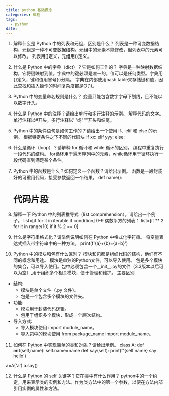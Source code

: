 ```yaml
---
title: python 基础概念
categories: 编程
tags:
  - python
date: 
---
```

1. 解释什么是 Python 中的列表和元组，区别是什么？
列表是一种可变数据结构，元组是一种不可变数据结构。元组中的元素不能修改，但列表中的元素可以修改。
列表用[]定义，元组用()定义。

2. 什么是 Python 中的字典（dict）？它是如何工作的？
字典是一种映射数据结构，它将键映射到值。字典中的键必须是唯一的，值可以是任何类型。字典用{}定义，键和值用冒号(:)分隔。
字典在内部使用hash table来存储键和值，因此查找和插入操作的时间复杂度都是O(1)。

3. Python 中的变量命名规则是什么？
变量只能包含数字字母下划线，且不能以以数字开头。

4. 什么是 Python 中的注释？请给出单行和多行注释的示例。
解释代码的文字。单行注释以#开头，多行注释以'''或"""开头和结尾。

5. Python 中的条件语句是如何工作的？请给出一个使用 if、elif 和 else 的示例。
根据特定条件之下不同的代码块
if xx:
elif yyy:
else:

6. 什么是循环（loop）？请解释 for 循环和 while 循环的区别。
编程中重复执行一段代码的结构。
for循环用于遍历序列中的元素，while循环用于循环执行一段代码直到满足某个条件。

7. Python 中的函数是什么？如何定义一个函数？请给出示例。
函数是一段封装好的可重用代码，接受参数返回一个结果。
def name():
    # 代码片段

8. 解释一下 Python 中的列表推导式（list comprehension）。请给出一个例子。
list=[it for it in iterable if condition]
0-9 偶数平方的列表：
list=[it ** 2 for it in range(10) if it % 2 == 0]

9. 什么是字符串格式化？请举例说明如何在 Python 中格式化字符串。
将变量表达式插入带字符串中的一种方法。
print(f'{a}+{b}={a+b}')

10. Python 中的模块和包有什么区别？
模块和包都是组织代码的结构，他们有不同的概念和用途。
模块是单独的Python文件，可以导入使用。
包是多个模块的集合，可以导入使用。包中必须包含一个__init__.py的文件（3.3版本以后可以为空）,用于组织多个相关模块，便于管理和维护。
主要区别
- 结构:
    - 模块是单个文件（.py 文件）。
    - 包是一个包含多个模块的文件夹。
- 功能:
    - 模块用于封装代码逻辑。
    - 包用于组织多个模块，形成一个层次结构。
- 导入方式:
    - 导入模块使用 import module_name。
    - 导入包中的模块使用 from package_name import module_name。

11. 如何在 Python 中实现简单的类和对象？请给出示例。
class A:
    def __init__(self,name):
        self.name=name
    def say(self):
        print(f'{self.name} say hello')

a=A('a')
a.say()

12. 什么是 Python 的 self 关键字？它在类中有什么作用？
python中的一个约定，用来表示类的实例和方法。作为类方法中的第一个参数，以便在方法内部引用实例的属性和方法。

